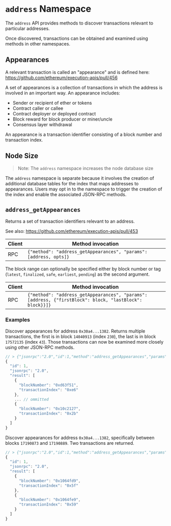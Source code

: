 # `address` Namespace

The `address` API provides methods to discover transactions relevant to particular addresses.

Once discovered, transactions can be obtained and examined using methods in other namespaces.

## Appearances
A relevant transaction is called an "appearance" and is defined
here: <https://github.com/ethereum/execution-apis/pull/456>

A set of appearances is a collection of transactions in which the address is involved in
an important way. An appearance includes:
- Sender or recipient of ether or tokens
- Contract caller or callee
- Contract deployer or deployed contract
- Block reward for block producer or miner/uncle
- Consensus layer withdrawal

An appearance is a transaction identifier consisting of a block number and transaction index.

## Node Size
> Note: The `address` namespace increases the node database size

The `address` namespace is separate because it involves the creation of additional database
tables for the index that maps addresses to appearances. Users may opt in to the namespace to
trigger the creation of the index and enable the associated JSON-RPC methods.

## `address_getAppearances`

Returns a set of transaction identifiers relevant to an address.

See also: <https://github.com/ethereum/execution-apis/pull/453>

| Client | Method invocation                                     |
|--------|-------------------------------------------------------|
| RPC    | `{"method": "address_getAppearances", "params": [address, opts]}` |



The block range can optionally be specified either by block number or tag (`latest`, `finalized`, `safe`, `earliest`, `pending`) as the second argument.

| Client | Method invocation                                     |
|--------|-------------------------------------------------------|
| RPC    | `{"method": "address_getAppearances", "params": [address, {"firstBlock": block, "lastBlock": block}}]}` |

### Examples

Discover appearances for address `0x30a4...1382`. Returns multiple transactions, the first is in block `14040913` (index `230`), the last is in block `17572135` (index `43`). Those
transactions can now be examined more closely using other JSON-RPC methods.
```js
// > {"jsonrpc":"2.0","id":1,"method":"address_getAppearances","params":["0x30a4639850b3ddeaaca4f06280aa751682f11382"]}
{
  "id": 1,
  "jsonrpc": "2.0",
  "result": [
    {
      "blockNumber": "0xd63f51",
      "transactionIndex": "0xe6"
    },
    ... // ommitted
    {
      "blockNumber": "0x10c2127",
      "transactionIndex": "0x2b"
    }
  ]
}
```

Discover appearances for address `0x30a4...1382`, specifically between blocks `17190873` and `17190889`. Two transactions are returned.
```js
// > {"jsonrpc":"2.0","id":1,"method":"address_getAppearances","params":["0x30a4639850b3ddeaaca4f06280aa751682f11382",{"firstBlock":"0x1064fd9","lastBlock":"0x1064fe9"}]}
{
  "id": 1,
  "jsonrpc": "2.0",
  "result": [
    {
      "blockNumber": "0x1064fd9",
      "transactionIndex": "0x5f"
    },
    {
      "blockNumber": "0x1064fe9",
      "transactionIndex": "0x59"
    }
  ]
}
```
